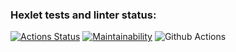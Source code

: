 ### Hexlet tests and linter status:
[![Actions Status](https://github.com/Wo0ty/java-project-lvl1/workflows/hexlet-check/badge.svg)](https://github.com/Wo0ty/java-project-lvl1/actions)
[![Maintainability](https://api.codeclimate.com/v1/badges/a99a88d28ad37a79dbf6/maintainability)](https://codeclimate.com/github/codeclimate/codeclimate/maintainability)
![Github Actions](hgithub.com/Wo0ty/java-project-lvl1/blob/main/.github/workflows/github-actions.yml/badge.svg)
